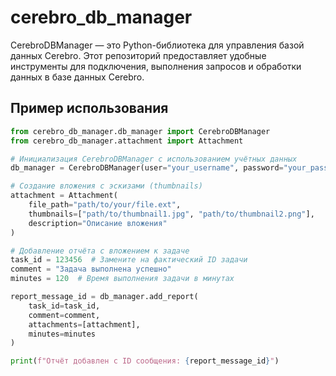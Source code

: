 # cerebro_db_manager
CerebroDBManager — это Python-библиотека для управления базой данных Cerebro. Этот репозиторий предоставляет удобные инструменты для подключения, выполнения запросов и обработки данных в базе данных Cerebro. 


## Пример использования

```python
from cerebro_db_manager.db_manager import CerebroDBManager
from cerebro_db_manager.attachment import Attachment

# Инициализация CerebroDBManager с использованием учётных данных
db_manager = CerebroDBManager(user="your_username", password="your_password")

# Создание вложения с эскизами (thumbnails)
attachment = Attachment(
    file_path="path/to/your/file.ext",
    thumbnails=["path/to/thumbnail1.jpg", "path/to/thumbnail2.png"],
    description="Описание вложения"
)

# Добавление отчёта с вложением к задаче
task_id = 123456  # Замените на фактический ID задачи
comment = "Задача выполнена успешно"
minutes = 120  # Время выполнения задачи в минутах

report_message_id = db_manager.add_report(
    task_id=task_id,
    comment=comment,
    attachments=[attachment],
    minutes=minutes
)

print(f"Отчёт добавлен с ID сообщения: {report_message_id}")
```